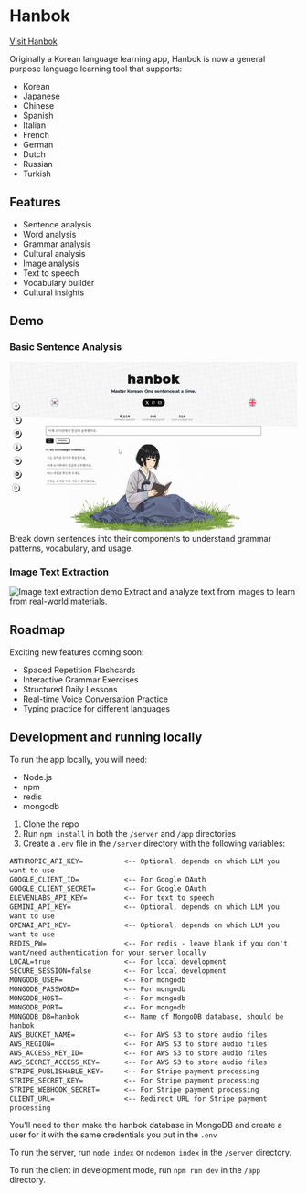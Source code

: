 # Hanbok

[Visit Hanbok](https://hanbokstudy.com)

Originally a Korean language learning app, Hanbok is now a general purpose language learning tool that supports:

- Korean
- Japanese
- Chinese
- Spanish
- Italian
- French
- German
- Dutch
- Russian
- Turkish

## Features

- Sentence analysis
- Word analysis
- Grammar analysis
- Cultural analysis
- Image analysis
- Text to speech
- Vocabulary builder
- Cultural insights

## Demo

### Basic Sentence Analysis
![Basic sentence analysis demo](./screenshots/1.gif)
Break down sentences into their components to understand grammar patterns, vocabulary, and usage.

### Image Text Extraction
![Image text extraction demo](./screenshots/2.gif)
Extract and analyze text from images to learn from real-world materials.

## Roadmap

Exciting new features coming soon:

- Spaced Repetition Flashcards
- Interactive Grammar Exercises  
- Structured Daily Lessons
- Real-time Voice Conversation Practice
- Typing practice for different languages

## Development and running locally

To run the app locally, you will need:

- Node.js
- npm
- redis
- mongodb

1. Clone the repo
2. Run `npm install` in both the `/server` and `/app` directories
3. Create a `.env` file in the `/server` directory with the following variables:

```
ANTHROPIC_API_KEY=          <-- Optional, depends on which LLM you want to use
GOOGLE_CLIENT_ID=           <-- For Google OAuth
GOOGLE_CLIENT_SECRET=       <-- For Google OAuth
ELEVENLABS_API_KEY=         <-- For text to speech
GEMINI_API_KEY=             <-- Optional, depends on which LLM you want to use
OPENAI_API_KEY=             <-- Optional, depends on which LLM you want to use
REDIS_PW=                   <-- For redis - leave blank if you don't want/need authentication for your server locally
LOCAL=true                  <-- For local development
SECURE_SESSION=false        <-- For local development
MONGODB_USER=               <-- For mongodb
MONGODB_PASSWORD=           <-- For mongodb
MONGODB_HOST=               <-- For mongodb
MONGODB_PORT=               <-- For mongodb
MONGODB_DB=hanbok           <-- Name of MongoDB database, should be hanbok
AWS_BUCKET_NAME=            <-- For AWS S3 to store audio files
AWS_REGION=                 <-- For AWS S3 to store audio files
AWS_ACCESS_KEY_ID=          <-- For AWS S3 to store audio files
AWS_SECRET_ACCESS_KEY=      <-- For AWS S3 to store audio files
STRIPE_PUBLISHABLE_KEY=     <-- For Stripe payment processing
STRIPE_SECRET_KEY=          <-- For Stripe payment processing
STRIPE_WEBHOOK_SECRET=      <-- For Stripe payment processing
CLIENT_URL=                 <-- Redirect URL for Stripe payment processing
```

You'll need to then make the hanbok database in MongoDB and create a user for it with the same credentials you put in the `.env`

To run the server, run `node index` or `nodemon index` in the `/server` directory.

To run the client in development mode, run `npm run dev` in the `/app` directory.